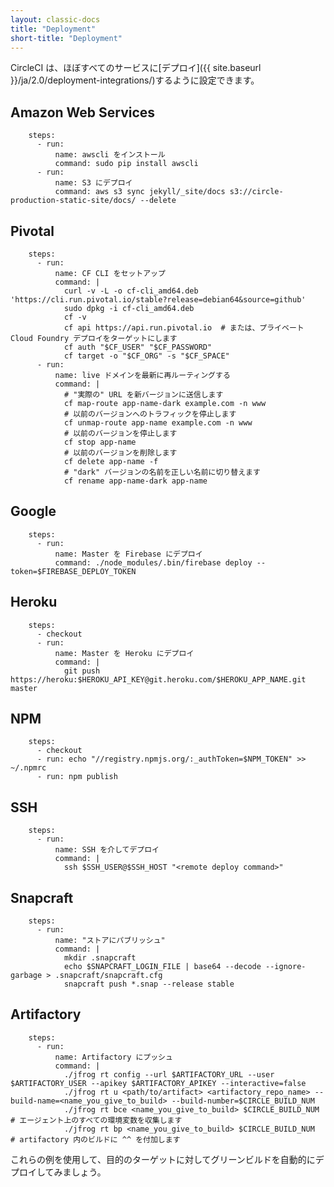 ```yaml
---
layout: classic-docs
title: "Deployment"
short-title: "Deployment"
---
```


CircleCI は、ほぼすべてのサービスに[デプロイ]({{ site.baseurl }}/ja/2.0/deployment-integrations/)するように設定できます。

## Amazon Web Services

        steps:
          - run:
              name: awscli をインストール
              command: sudo pip install awscli
          - run:
              name: S3 にデプロイ
              command: aws s3 sync jekyll/_site/docs s3://circle-production-static-site/docs/ --delete
    

## Pivotal

        steps:
          - run:
              name: CF CLI をセットアップ
              command: |
                curl -v -L -o cf-cli_amd64.deb 'https://cli.run.pivotal.io/stable?release=debian64&source=github'
                sudo dpkg -i cf-cli_amd64.deb
                cf -v
                cf api https://api.run.pivotal.io  # または、プライベート Cloud Foundry デプロイをターゲットにします
                cf auth "$CF_USER" "$CF_PASSWORD"
                cf target -o "$CF_ORG" -s "$CF_SPACE"
          - run:
              name: live ドメインを最新に再ルーティングする
              command: |
                # "実際の" URL を新バージョンに送信します
                cf map-route app-name-dark example.com -n www
                # 以前のバージョンへのトラフィックを停止します
                cf unmap-route app-name example.com -n www
                # 以前のバージョンを停止します
                cf stop app-name
                # 以前のバージョンを削除します
                cf delete app-name -f
                # "dark" バージョンの名前を正しい名前に切り替えます
                cf rename app-name-dark app-name      
    

## Google

        steps:
          - run:
              name: Master を Firebase にデプロイ
              command: ./node_modules/.bin/firebase deploy --token=$FIREBASE_DEPLOY_TOKEN
    

## Heroku

        steps:
          - checkout
          - run:
              name: Master を Heroku にデプロイ
              command: |
                git push https://heroku:$HEROKU_API_KEY@git.heroku.com/$HEROKU_APP_NAME.git master
    

## NPM

        steps:
          - checkout
          - run: echo "//registry.npmjs.org/:_authToken=$NPM_TOKEN" >> ~/.npmrc
          - run: npm publish
    

## SSH

        steps:
          - run:
              name: SSH を介してデプロイ
              command: |
                ssh $SSH_USER@$SSH_HOST "<remote deploy command>"
    

## Snapcraft

        steps:
          - run:
              name: "ストアにパブリッシュ"
              command: |
                mkdir .snapcraft
                echo $SNAPCRAFT_LOGIN_FILE | base64 --decode --ignore-garbage > .snapcraft/snapcraft.cfg
                snapcraft push *.snap --release stable
    

## Artifactory

        steps:
          - run:
              name: Artifactory にプッシュ
              command: |
                ./jfrog rt config --url $ARTIFACTORY_URL --user $ARTIFACTORY_USER --apikey $ARTIFACTORY_APIKEY --interactive=false
                ./jfrog rt u <path/to/artifact> <artifactory_repo_name> --build-name=<name_you_give_to_build> --build-number=$CIRCLE_BUILD_NUM
                ./jfrog rt bce <name_you_give_to_build> $CIRCLE_BUILD_NUM  # エージェント上のすべての環境変数を収集します
                ./jfrog rt bp <name_you_give_to_build> $CIRCLE_BUILD_NUM  # artifactory 内のビルドに ^^ を付加します
    

これらの例を使用して、目的のターゲットに対してグリーンビルドを自動的にデプロイしてみましょう。